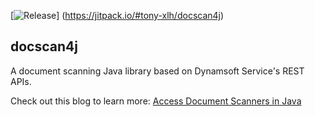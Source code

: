 [![Release](https://jitpack.io/v/tony-xlh/docscan4j.svg)]
(https://jitpack.io/#tony-xlh/docscan4j)

## docscan4j

A document scanning Java library based on Dynamsoft Service's REST APIs.


Check out this blog to learn more: [Access Document Scanners in Java](https://www.dynamsoft.com/codepool/java-twain-document-scanning.html)